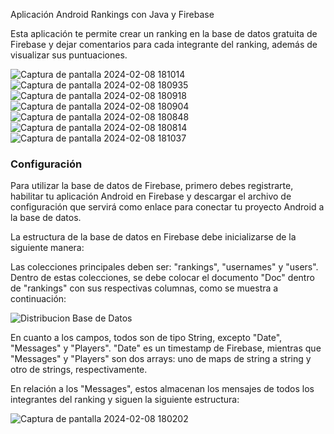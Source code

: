 Aplicación Android Rankings con Java y Firebase

Esta aplicación te permite crear un ranking en la base de datos gratuita de Firebase y dejar comentarios para cada integrante del ranking, además de visualizar sus puntuaciones.

![Captura de pantalla 2024-02-08 181014](https://github.com/pablovl95/Aplicaci-n-Android-Rankings-Java-Firebase/assets/73790559/e51d0648-411b-461f-b7fa-f62c6fb5f836)
![Captura de pantalla 2024-02-08 180935](https://github.com/pablovl95/Aplicaci-n-Android-Rankings-Java-Firebase/assets/73790559/d7d50d08-2c11-4eb9-b4e3-f22f91d2fc91)
![Captura de pantalla 2024-02-08 180918](https://github.com/pablovl95/Aplicaci-n-Android-Rankings-Java-Firebase/assets/73790559/c575b44e-9a69-4aa2-aa2a-219031b5a115)
![Captura de pantalla 2024-02-08 180904](https://github.com/pablovl95/Aplicaci-n-Android-Rankings-Java-Firebase/assets/73790559/6c07fc40-bb0e-49e4-a480-4ff108a26bb6)
![Captura de pantalla 2024-02-08 180848](https://github.com/pablovl95/Aplicaci-n-Android-Rankings-Java-Firebase/assets/73790559/c6b112e7-167d-4e97-9424-ffd55f76df02)
![Captura de pantalla 2024-02-08 180814](https://github.com/pablovl95/Aplicaci-n-Android-Rankings-Java-Firebase/assets/73790559/f4ea5a4c-772e-4f0f-bfa5-08e46fc585b6)
![Captura de pantalla 2024-02-08 181037](https://github.com/pablovl95/Aplicaci-n-Android-Rankings-Java-Firebase/assets/73790559/6654a826-975c-4c23-b950-1422d68cda92)


### Configuración ###
 Para utilizar la base de datos de Firebase, primero debes registrarte, habilitar tu aplicación Android en Firebase y descargar el archivo de configuración que servirá como enlace para conectar tu proyecto Android a la base de datos.

La estructura de la base de datos en Firebase debe inicializarse de la siguiente manera:

Las colecciones principales deben ser: "rankings", "usernames" y "users". Dentro de estas colecciones, se debe colocar el documento "Doc" dentro de "rankings" con sus respectivas columnas, como se muestra a continuación:

![Distribucion Base de Datos](https://github.com/pablovl95/Aplicaci-n-Android-Rankings-Java-Firebase/assets/73790559/72819248-2039-44e4-8eeb-85607b752d3a)

En cuanto a los campos, todos son de tipo String, excepto "Date", "Messages" y "Players". "Date" es un timestamp de Firebase, mientras que "Messages" y "Players" son dos arrays: uno de maps de string a string y otro de strings, respectivamente.

En relación a los "Messages", estos almacenan los mensajes de todos los integrantes del ranking y siguen la siguiente estructura:

![Captura de pantalla 2024-02-08 180202](https://github.com/pablovl95/Aplicaci-n-Android-Rankings-Java-Firebase/assets/73790559/7d0df933-e93d-4b86-8e53-3c18458d9a69)
